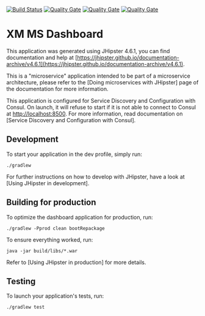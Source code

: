 [![Build Status](https://travis-ci.org/xm-online/xm-ms-dashboard.svg?branch=master)](https://travis-ci.org/xm-online/xm-ms-dashboard) [![Quality Gate](https://sonarcloud.io/api/badges/gate?key=xm-online:xm-ms-dashboard)](https://sonarcloud.io/dashboard/index/xm-online:xm-ms-dashboard) [![Quality Gate](https://sonarcloud.io/api/badges/measure?key=xm-online:xm-ms-dashboard&metric=lines)](https://sonarcloud.io/dashboard/index/xm-online:xm-ms-dashboard) [![Quality Gate](https://sonarcloud.io/api/badges/measure?key=xm-online:xm-ms-dashboard&metric=coverage)](https://sonarcloud.io/dashboard/index/xm-online:xm-ms-dashboard)

# XM MS Dashboard

This application was generated using JHipster 4.6.1, you can find documentation and help at 
[https://jhipster.github.io/documentation-archive/v4.6.1](https://jhipster.github.io/documentation-archive/v4.6.1).

This is a "microservice" application intended to be part of a microservice architecture, please refer to the 
[Doing microservices with JHipster] page of the documentation for more information.

This application is configured for Service Discovery and Configuration with Consul. On launch, it will refuse to start 
if it is not able to connect to Consul at [http://localhost:8500](http://localhost:8500). For more information, read 
documentation on [Service Discovery and Configuration with Consul].

## Development

To start your application in the dev profile, simply run:

    ./gradlew


For further instructions on how to develop with JHipster, have a look at [Using JHipster in development].

## Building for production

To optimize the dashboard application for production, run:

    ./gradlew -Pprod clean bootRepackage

To ensure everything worked, run:

    java -jar build/libs/*.war


Refer to [Using JHipster in production] for more details.

## Testing

To launch your application's tests, run:

    ./gradlew test
